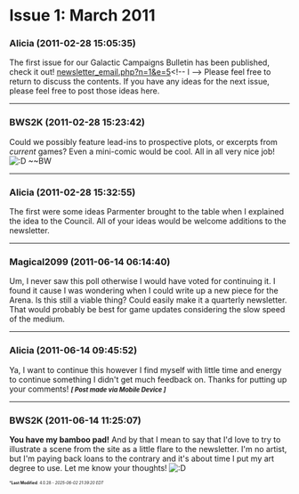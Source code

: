 # Issue 1: March 2011

### **Alicia** (2011-02-28 15:05:35)

The first issue for our Galactic Campaigns Bulletin has been published, check it out! <!-- l -->[newsletter_email.php?n=1&amp;e=5](http://galacticcampaigns.com/forum/newsletter_email.php?n=1&e=5 "http://galacticcampaigns.com/forum/newsletter_email.php?n=1&e=5")<!-- l -->
Please feel free to return to discuss the contents.
If you have any ideas for the next issue, please feel free to post those ideas here.

---

### **BWS2K** (2011-02-28 15:23:42)

Could we possibly feature lead-ins to prospective plots, or excerpts from *current* games? Even a mini-comic would be cool. All in all very nice job! <!-- s:D -->![:D](https://i.ibb.co/MDcFvFDD/icon-e-biggrin.gif)<!-- s:D -->
~~BW

---

### **Alicia** (2011-02-28 15:32:55)

The first were some ideas Parmenter brought to the table when I explained the idea to the Council. All of your ideas would be welcome additions to the newsletter.

---

### **Magical2099** (2011-06-14 06:14:40)

Um, I never saw this poll otherwise I would have voted for continuing it. I found it cause I was wondering when I could write up a new piece for the Arena. Is this still a viable thing? Could easily make it a quarterly newsletter. That would probably be best for game updates considering the slow speed of the medium.

---

### **Alicia** (2011-06-14 09:45:52)

Ya, I want to continue this however I find myself with little time and energy to continue something I didn't get much feedback on.
Thanks for putting up your comments!
<span style="font-size: 0.80em;">***[ Post made via Mobile Device ]***</span>

---

### **BWS2K** (2011-06-14 11:25:07)

**You have my bamboo pad!**
And by that I mean to say that I'd love to try to illustrate a scene from the site as a little flare to the newsletter. I'm no artist, but I'm paying back loans to the contrary and it's about time I put my art degree to use. Let me know your thoughts! <!-- s:D -->![:D](https://i.ibb.co/MDcFvFDD/icon-e-biggrin.gif)<!-- s:D -->



<span style="font-size: 0.5em;">***Last Modified**: 4.0.28 - *2025-06-02 21:39:20 EDT*</span>
